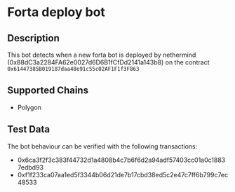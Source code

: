# Forta deploy bot

## Description

This bot detects when a new forta bot is deployed by nethermind (0x88dC3a2284FA62e0027d6D6B1fCfDd2141a143b8) on the contract <code>0x61447385B019187daa48e91c55c02AF1F1f3F863 </code>

## Supported Chains

- Polygon

## Test Data

The bot behaviour can be verified with the following transactions:

- 0x6ca3f2f3c383f44732d1a4808b4c7b6f6d2a94adf57403cc01a0c18837edbd93
- 0xf1f233ca07aa1ed5f3344b06d21de7b17cbd38ed5c2e47c7ff6b799c7ec48533
